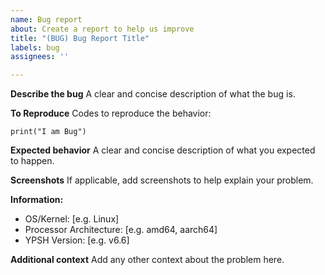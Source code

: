 ```yaml
---
name: Bug report
about: Create a report to help us improve
title: "(BUG) Bug Report Title"
labels: bug
assignees: ''

---
```


**Describe the bug**
A clear and concise description of what the bug is.

**To Reproduce**
Codes to reproduce the behavior:
```
print("I am Bug")
```

**Expected behavior**
A clear and concise description of what you expected to happen.

**Screenshots**
If applicable, add screenshots to help explain your problem.

**Information:**
 - OS/Kernel: [e.g. Linux]
 - Processor Architecture: [e.g. amd64, aarch64]
 - YPSH Version: [e.g. v6.6]

**Additional context**
Add any other context about the problem here.
